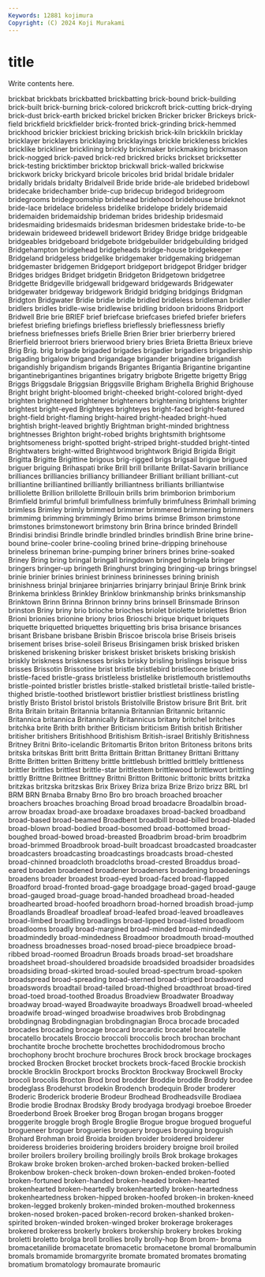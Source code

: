 ```yaml
---
Keywords: 12881 kojimura
Copyright: (C) 2024 Koji Murakami
---
```


# title

Write contents here.



brickbat brickbats brickbatted brickbatting brick-bound brick-building brick-built brick-burning brick-colored brickcroft
brick-cutting brick-drying brick-dust brick-earth bricked brickel bricken Bricker bricker Brickeys
brick-field brickfield brickfielder brick-fronted brick-grinding brick-hemmed brickhood brickier brickiest bricking
brickish brick-kiln brickkiln bricklay bricklayer bricklayers bricklaying bricklayings brickle brickleness
brickles bricklike brickliner bricklining brickly brickmaker brickmaking brickmason brick-nogged brick-paved
brick-red brickred bricks brickset bricksetter brick-testing bricktimber bricktop brickwall brick-walled
brickwise brickwork bricky brickyard bricole bricoles brid bridal bridale bridaler
bridally bridals bridalty Bridalveil Bride bride bride-ale bridebed bridebowl bridecake
bridechamber bride-cup bridecup bridegod bridegroom bridegrooms bridegroomship bridehead bridehood bridehouse
brideknot bride-lace bridelace brideless bridelike bridelope bridely bridemaid bridemaiden bridemaidship
brideman brides brideship bridesmaid bridesmaiding bridesmaids bridesman bridesmen bridestake bride-to-be
bridewain brideweed bridewell bridewort Bridey Bridge bridge bridgeable bridgeables bridgeboard
bridgebote bridgebuilder bridgebuilding bridged Bridgehampton bridgehead bridgeheads bridge-house bridgekeeper Bridgeland
bridgeless bridgelike bridgemaker bridgemaking bridgeman bridgemaster bridgemen Bridgeport bridgeport bridgepot
Bridger bridger Bridges bridges Bridget bridgetin Bridgeton Bridgetown bridgetree Bridgette
Bridgeville bridgewall bridgeward bridgewards Bridgewater bridgewater bridgeway bridgework Bridgid bridging
bridgings Bridgman Bridgton Bridgwater Bridie bridie bridle bridled bridleless bridleman
bridler bridlers bridles bridle-wise bridlewise bridling bridoon bridoons Bridport Bridwell
Brie brie BRIEF brief briefcase briefcases briefed briefer briefers briefest
briefing briefings briefless brieflessly brieflessness briefly briefness briefnesses briefs Brielle
Brien Brier brier brierberry briered Brierfield brierroot briers brierwood briery
bries Brieta Brietta Brieux brieve Brig Brig. brig brigade brigaded
brigades brigadier brigadiers brigadiership brigading brigalow brigand brigandage brigander brigandine
brigandish brigandishly brigandism brigands Brigantes Brigantia Brigantine brigantine brigantinebrigantines brigantines
brigatry brigbote Brigette brigetty Brigg Briggs Briggsdale Briggsian Briggsville Brigham
Brighella Brighid Brighouse Bright bright bright-bloomed bright-cheeked bright-colored bright-dyed brighten
brightened brightener brighteners brightening brightens brighter brightest bright-eyed Brighteyes brighteyes
bright-faced bright-featured bright-field bright-flaming bright-haired bright-headed bright-hued brightish bright-leaved brightly
Brightman bright-minded brightness brightnesses Brighton bright-robed brights brightsmith brightsome brightsomeness
bright-spotted bright-striped bright-studded bright-tinted Brightwaters bright-witted Brightwood brightwork Brigid Brigida
Brigit Brigitta Brigitte Brigittine brigous brig-rigged brigs brigsail brigue brigued
briguer briguing Brihaspati brike Brill brill brillante Brillat-Savarin brilliance brilliances
brilliancies brilliancy brilliandeer Brilliant brilliant brilliant-cut brilliantine brilliantined brilliantly brilliantness
brilliants brilliantwise brilliolette Brillion brillolette Brillouin brills brim brimborion brimborium
Brimfield brimful brimfull brimfullness brimfully brimfulness Brimhall briming brimless Brimley
brimly brimmed brimmer brimmered brimmering brimmers brimmimg brimming brimmingly Brimo
brims brimse Brimson brimstone brimstones brimstonewort brimstony brin Brina brince
brinded Brindell Brindisi brindisi Brindle brindle brindled brindles brindlish Brine
brine brine-bound brine-cooler brine-cooling brined brine-dripping brinehouse brineless brineman brine-pumping
briner briners brines brine-soaked Briney Bring bring bringal bringall bringdown
bringed bringela bringer bringers bringer-up bringeth Bringhurst bringing bringing-up brings
bringsel brinie brinier brinies briniest brininess brininesses brining brinish brinishness
brinjal brinjaree brinjarries brinjarry brinjaul Brinje Brink brink Brinkema brinkless
Brinkley Brinklow brinkmanship brinks brinksmanship Brinktown Brinn Brinna Brinnon brinny
brins brinsell Brinsmade Brinson brinston Briny briny brio brioche brioches
briolet briolette briolettes Brion Brioni brionies brionine briony brios Brioschi
brique briquet briquets briquette briquetted briquettes briquetting bris brisa brisance
brisances brisant Brisbane brisbane Brisbin Briscoe briscola brise Briseis briseis
brisement brises brise-soleil Briseus Brisingamen brisk brisked brisken briskened briskening
brisker briskest brisket briskets brisking briskish briskly briskness brisknesses brisks
brisky brisling brislings brisque briss brisses Brissotin Brissotine brist bristle
bristlebird bristlecone bristled bristle-faced bristle-grass bristleless bristlelike bristlemouth bristlemouths bristle-pointed
bristler bristles bristle-stalked bristletail bristle-tailed bristle-thighed bristle-toothed bristlewort bristlier bristliest
bristliness bristling bristly Bristo Bristol bristol bristols Bristolville Bristow brisure
Brit Brit. brit Brita Britain britain Britannia britannia Britannian Britannic
britannic Britannica britannica Britannically Britannicus britany britchel britches britchka brite
Brith brith brither Briticism briticism British british Britisher britisher britishers
Britishhood Britishism British-israel Britishly Britishness Britney Britni Brito-icelandic Britomartis Briton
briton Britoness britons brits britska britskas Britt britt Britta Brittain
Brittan Brittaney Brittani Brittany Britte Britten britten Britteny brittle brittlebush
brittled brittlely brittleness brittler brittles brittlest brittle-star brittlestem brittlewood brittlewort
brittling brittly Brittne Brittnee Brittney Brittni Britton Brittonic brittonic britts
britzka britzkas britzska britzskas Brix Brixey Briza briza Brize Brizo
brizz BRL brl BRM BRN Brnaba Brnaby Brno Bro bro
broach broached broacher broachers broaches broaching Broad broad broadacre Broadalbin
broad-arrow broadax broad-axe broadaxe broadaxes broad-backed broadband broad-based broad-beamed Broadbent
broadbill broad-billed broad-bladed broad-blown broad-bodied broad-bosomed broad-bottomed broad-boughed broad-bowed broad-breasted
Broadbrim broad-brim broadbrim broad-brimmed Broadbrook broad-built broadcast broadcasted broadcaster broadcasters
broadcasting broadcastings broadcasts broad-chested broad-chinned broadcloth broadcloths broad-crested Broaddus broad-eared
broaden broadened broadener broadeners broadening broadenings broadens broader broadest broad-eyed
broad-faced broad-flapped Broadford broad-fronted broad-gage broadgage broad-gaged broad-gauge broad-gauged broad-guage
broad-handed broadhead broad-headed broadhearted broad-hoofed broadhorn broad-horned broadish broad-jump Broadlands
Broadleaf broadleaf broad-leafed broad-leaved broadleaves broad-limbed broadling broadlings broad-lipped broad-listed
broadloom broadlooms broadly broad-margined broad-minded broad-mindedly broadmindedly broad-mindedness Broadmoor broadmouth
broad-mouthed broadness broadnesses broad-nosed broad-piece broadpiece broad-ribbed broad-roomed Broadrun Broads
broads broad-set broadshare broadsheet broad-shouldered broadside broadsided broadsider broadsides broadsiding
broad-skirted broad-souled broad-spectrum broad-spoken broadspread broad-spreading broad-sterned broad-striped broadsword broadswords
broadtail broad-tailed broad-thighed broadthroat broad-tired broad-toed broad-toothed Broadus Broadview Broadwater
Broadway broadway broad-wayed Broadwayite broadways Broadwell broad-wheeled broadwife broad-winged broadwise
broadwives brob Brobdingnag brobdingnag Brobdingnagian brobdingnagian Broca brocade brocaded brocades
brocading brocage brocard brocardic brocatel brocatelle brocatello brocatels Broccio broccoli
broccolis broch brochan brochant brochantite broche brochette brochettes brochidodromous brocho
brochophony brocht brochure brochures Brock brock brockage brockages brocked Brocken
Brocket brocket brockets brock-faced Brockie brockish brockle Brocklin Brockport brocks
Brockton Brockway Brockwell Brocky brocoli brocolis Brocton Brod brod brodder
Broddie broddle Broddy brodee brodeglass Brodehurst brodekin Brodench brodequin Broder
broderer Broderic Broderick broderie Brodeur Brodhead Brodheadsville Brodiaea Brodie brodie
Brodnax Brodsky Brody brodyaga brodyagi broeboe Broeder Broederbond Broek Broeker
brog Brogan brogan brogans brogger broggerite broggle brogh Brogle Broglie
Brogue brogue brogued brogueful brogueneer broguer brogueries broguery brogues broguing
broguish Brohard Brohman broid Broida broiden broider broidered broiderer broideress
broideries broidering broiders broidery broigne broil broiled broiler broilers broilery
broiling broilingly broils Brok brokage brokages Brokaw broke broken broken-arched
broken-backed broken-bellied Brokenbow broken-check broken-down broken-ended broken-footed broken-fortuned broken-handed broken-headed
broken-hearted brokenhearted broken-heartedly brokenheartedly broken-heartedness brokenheartedness broken-hipped broken-hoofed broken-in broken-kneed
broken-legged brokenly broken-minded broken-mouthed brokenness broken-nosed broken-paced broken-record broken-shanked broken-spirited
broken-winded broken-winged broker brokerage brokerages brokered brokeress brokerly brokers brokership
brokery brokes broking broletti broletto brolga broll brollies brolly brolly-hop
Brom brom- broma bromacetanilide bromacetate bromacetic bromacetone bromal bromalbumin bromals
bromamide bromargyrite bromate bromated bromates bromating bromatium bromatology bromaurate bromauric
